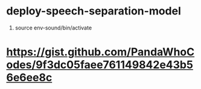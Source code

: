 # deploy-speech-separation-model


1. source env-sound/bin/activate

# https://gist.github.com/PandaWhoCodes/9f3dc05faee761149842e43b56e6ee8c